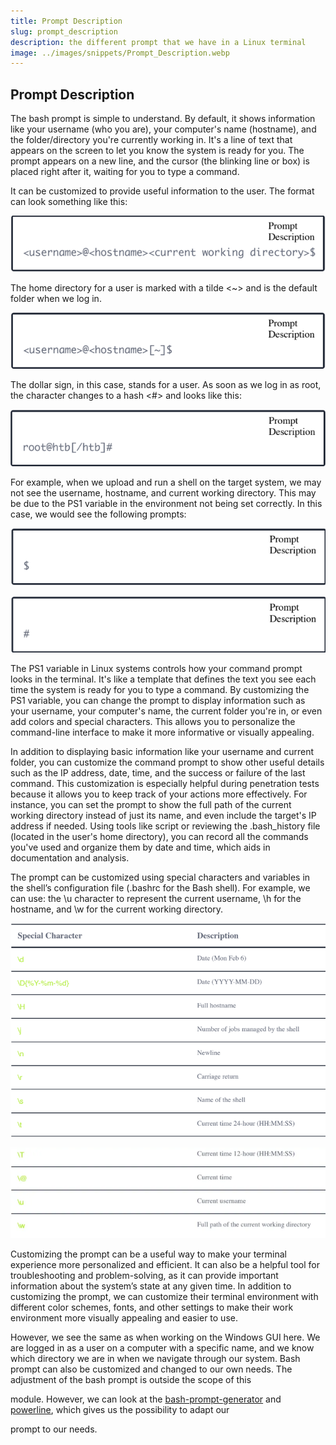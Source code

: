 ```yaml
---
title: Prompt Description
slug: prompt_description
description: the different prompt that we have in a Linux terminal
image: ../images/snippets/Prompt_Description.webp
---
```


## Prompt Description

The bash prompt is simple to understand. By default, it shows information like your username (who you are), your computer's name
(hostname), and the folder/directory you're currently working in. It's a
line of text that appears on the screen to let you know the system is
ready for you. The prompt appears on a new line, and the cursor (the
blinking line or box) is placed right after it, waiting for you to type a
command.

It can be customized to provide useful information to the user. The
format can look something like this:

![image.png](../images/snippets/Prompt_Description/image.png)

The home directory for a user is marked with a tilde <~> and is the
default folder when we log in.

![image.png](../images/snippets/Prompt_Description/image_1.png)

The dollar sign, in this case, stands for a user. As soon as we log in
as root, the character changes to a hash <#> and looks like this:

![image.png](../images/snippets/Prompt_Description/image_2.png)

For example, when we upload and run a shell on the target system, we
may not see the username, hostname, and current working directory.
This may be due to the PS1 variable in the environment not being set correctly. In this case, we would see the following prompts:

![image.png](../images/snippets/Prompt_Description/image_3.png)

![image.png](../images/snippets/Prompt_Description/image_4.png)

The PS1 variable in Linux systems controls how your command prompt looks in the terminal. It's like a template that defines the text you see each time the system is ready for you to type a command. By
customizing the PS1 variable, you can change the prompt to display
information such as your username, your computer's name, the current folder you're in, or even add colors and special characters. This allows you to personalize the command-line interface to make it more informative or visually appealing.

In addition to displaying basic information like your username and
current folder, you can customize the command prompt to show other
useful details such as the IP address, date, time, and the success or
failure of the last command. This customization is especially helpful
during penetration tests because it allows you to keep track of your
actions more effectively. For instance, you can set the prompt to show
the full path of the current working directory instead of just its name,
and even include the target's IP address if needed. Using tools
like script or reviewing the .bash_history file (located in the user's home directory), you can record all the commands you've used and organize them by date and time, which aids in documentation and analysis.

The prompt can be customized using special characters and variables
in the shell’s configuration file (.bashrc for the Bash shell). For example, we can use: the \u character to represent the current username, \h for the hostname, and \w for the current working directory.

![image.png](../images/snippets/Prompt_Description/image_5.png)

![image.png](../images/snippets/Prompt_Description/image_6.png)

Customizing the prompt can be a useful way to make your terminal
experience more personalized and efficient. It can also be a helpful
tool for troubleshooting and problem-solving, as it can provide
important information about the system’s state at any given time.
In addition to customizing the prompt, we can customize their terminal
environment with different color schemes, fonts, and other settings to
make their work environment more visually appealing and easier to
use.

However, we see the same as when working on the Windows GUI
here. We are logged in as a user on a computer with a specific name,
and we know which directory we are in when we navigate through our
system. Bash prompt can also be customized and changed to our own
needs. The adjustment of the bash prompt is outside the scope of this

module. However, we can look at the [bash-prompt-generator](https://bash-prompt-generator.org/) and [powerline](https://github.com/powerline/powerline), which gives us the possibility to adapt our

prompt to our needs.